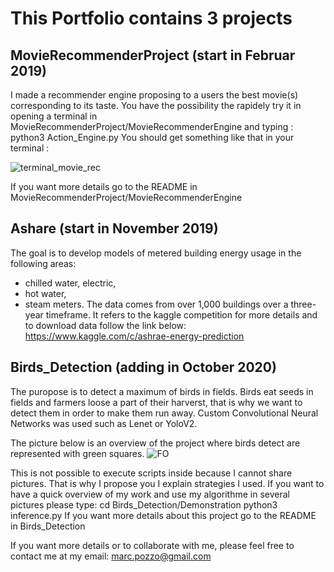 # This Portfolio contains 3 projects


## MovieRecommenderProject (start in Februar 2019)

I made a recommender engine proposing to a users the best movie(s) corresponding to its taste.
You have the possibility the rapidely try it in opening a terminal in MovieRecommenderProject/MovieRecommenderEngine and typing :
python3 Action_Engine.py
You should get something like that in your terminal :

![terminal_movie_rec](https://user-images.githubusercontent.com/30336936/95454953-6a091f00-096d-11eb-90a7-ab87f96edf75.png)

If you want more details go to the README in MovieRecommenderProject/MovieRecommenderEngine


## Ashare (start in November 2019)

The goal is to develop  models of metered building energy usage in the following areas: 
- chilled water, electric, 
- hot water,  
- steam meters. The data comes from over 1,000 buildings over a three-year timeframe.
It refers to the kaggle competition for more details and to download data follow the link below: 
https://www.kaggle.com/c/ashrae-energy-prediction




## Birds_Detection (adding in October 2020)

The puropose is to detect a maximum of birds in fields.
Birds eat seeds in fields and farmers loose a part of their harverst, that is why we want to detect them in order to make them run away.
Custom Convolutional Neural Networks was used such as Lenet or YoloV2.  

The picture below is an overview of the project where birds detect are represented with green squares.
![FO](https://user-images.githubusercontent.com/30336936/94801959-1fc0f480-03e7-11eb-9986-534e52c07f3a.jpg)

This is not possible  to execute scripts inside because I cannot share pictures. That is why I propose you I explain strategies I used. 
If you want to have a quick overview of my work and use my algorithme in several pictures please type:
cd Birds_Detection/Demonstration
python3 inference.py
If you want more details about this project go to the README in Birds_Detection

If you want more details or to collaborate with me, please feel free to contact me at my email:
marc.pozzo@gmail.com
